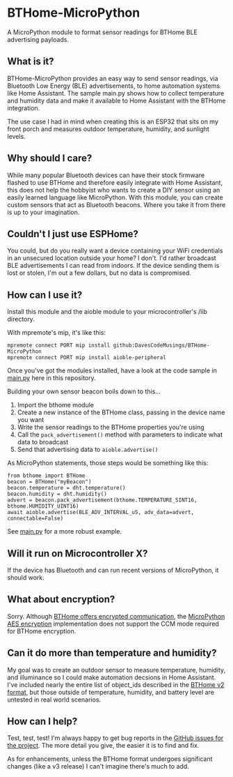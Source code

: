 # BTHome-MicroPython
A MicroPython module to format sensor readings for BTHome BLE advertising payloads.

## What is it?
BTHome-MicroPython provides an easy way to send sensor readings, via Bluetooth Low Energy (BLE) advertisements, to home automation systems like Home Assistant. The sample main.py shows how to collect temperature and humidity data and make it available to Home Assistant with the BTHome integration.

The use case I had in mind when creating this is an ESP32 that sits on my front porch and measures outdoor temperature, humidity, and sunlight levels. 

## Why should I care?
While many popular Bluetooth devices can have their stock firmware flashed to use BTHome and therefore easily integrate with Home Assistant, this does not help the hobbyist who wants to create a DIY sensor using an easily learned language like MicroPython. With this module, you can create custom sensors that act as Bluetooth beacons. Where you take it from there is up to your imagination.

## Couldn't I just use ESPHome?
You could, but do you really want a device containing your WiFi credentials in an unsecured location outside your home? I don't. I'd rather broadcast BLE advertisements I can read from indoors. If the device sending them is lost or stolen, I'm out a few dollars, but no data is compromised.

## How can I use it?
Install this module and the aioble module to your microcontroller's /lib directory.

With mpremote's mip, it's like this:

```
mpremote connect PORT mip install github:DavesCodeMusings/BTHome-MicroPython
mpremote connect PORT mip install aioble-peripheral
```

Once you've got the modules installed, have a look at the code sample in [main.py](main.py) here in this repository.

Building your own sensor beacon boils down to this...
1. Import the bthome module
2. Create a new instance of the BTHome class, passing in the device name you want
3. Write the sensor readings to the BTHome properties you're using
4. Call the `pack_advertisement()` method with parameters to indicate what data to broadcast
5. Send that advertising data to `aioble.advertise()`

As MicroPython statements, those steps would be something like this:

```
from bthome import BTHome
beacon = BTHome("myBeacon")
beacon.temperature = dht.temperature()
beacon.humidity = dht.humidity()
advert = beacon.pack_advertisement(bthome.TEMPERATURE_SINT16, bthome.HUMIDITY_UINT16)
await aioble.advertise(BLE_ADV_INTERVAL_uS, adv_data=advert, connectable=False)
```

See [main.py](main.py) for a more robust example.

## Will it run on Microcontroller X?
If the device has Bluetooth and can run recent versions of MicroPython, it should work.

## What about encryption?
Sorry. Although [BTHome offers encrypted communication](https://bthome.io/encryption/), the [MicroPython AES encryption](https://docs.micropython.org/en/latest/library/cryptolib.html) implementation does not support the CCM mode required for BTHome encryption.

## Can it do more than temperature and humidity?
My goal was to create an outdoor sensor to measure temperature, humidity, and illuminance so I could make automation decsions in Home Assistant. I've included nearly the entire list of object_ids described in the [BTHome v2 format](https://bthome.io/format), but those outside of temperature, humidity, and battery level are untested in real world scenarios.

## How can I help?
Test, test, test! I'm always happy to get bug reports in the [GitHub issues for the project](https://github.com/DavesCodeMusings/BTHome-MicroPython/issues). The more detail you give, the easier it is to find and fix.

As for enhancements, unless the BTHome format undergoes significant changes (like a v3 release) I can't imagine there's much to add.
